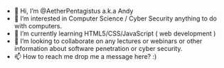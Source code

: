 - 👋 Hi, I’m @AetherPentagistus a.k.a Andy
- 👀 I’m interested in Computer Science / Cyber Security anything to do with computers.
- 🌱 I’m currently learning HTML5/CSS/JavaScript ( web development )
- 💞️ I’m looking to collaborate on any lectures or webinars or other information about software penetration or cyber security.
- 📫 How to reach me drop me a message here? :)

<!---
AetherPentagistus/AetherPentagistus is a ✨ special ✨ repository because its `README.md` (this file) appears on your GitHub profile.
You can click the Preview link to take a look at your changes.
--->
